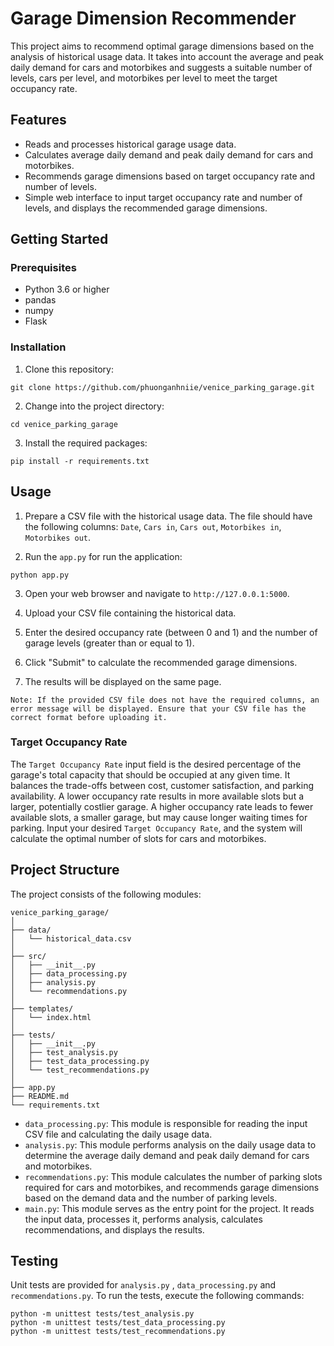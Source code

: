 # Garage Dimension Recommender
This project aims to recommend optimal garage dimensions based on the analysis of historical usage data. It takes into account the average and peak daily demand for cars and motorbikes and suggests a suitable number of levels, cars per level, and motorbikes per level to meet the target occupancy rate.

## Features
- Reads and processes historical garage usage data.
- Calculates average daily demand and peak daily demand for cars and motorbikes.
- Recommends garage dimensions based on target occupancy rate and number of levels.
- Simple web interface to input target occupancy rate and number of levels, and displays the recommended garage dimensions.

## Getting Started
### Prerequisites
- Python 3.6 or higher
- pandas
- numpy
- Flask

### Installation
1. Clone this repository:
```
git clone https://github.com/phuonganhniie/venice_parking_garage.git
```
2. Change into the project directory:
```
cd venice_parking_garage
```
3. Install the required packages:
```
pip install -r requirements.txt
```

## Usage
1. Prepare a CSV file with the historical usage data. The file should have the following columns: `Date`, `Cars in`, `Cars out`, `Motorbikes in`, `Motorbikes out`.

2. Run the `app.py` for run the application:
```
python app.py
```

3. Open your web browser and navigate to `http://127.0.0.1:5000`.

4. Upload your CSV file containing the historical data.

5. Enter the desired occupancy rate (between 0 and 1) and the number of garage levels (greater than or equal to 1).

6. Click "Submit" to calculate the recommended garage dimensions.

7. The results will be displayed on the same page.

`Note: If the provided CSV file does not have the required columns, an error message will be displayed. Ensure that your CSV file has the correct format before uploading it.`

### Target Occupancy Rate
The `Target Occupancy Rate` input field is the desired percentage of the garage's total capacity that should be occupied at any given time. It balances the trade-offs between cost, customer satisfaction, and parking availability. A lower occupancy rate results in more available slots but a larger, potentially costlier garage. A higher occupancy rate leads to fewer available slots, a smaller garage, but may cause longer waiting times for parking. Input your desired `Target Occupancy Rate`, and the system will calculate the optimal number of slots for cars and motorbikes.

## Project Structure
The project consists of the following modules:
```
venice_parking_garage/
│
├── data/
│   └── historical_data.csv
│
├── src/
│   ├── __init__.py
│   ├── data_processing.py
│   ├── analysis.py
│   └── recommendations.py
│
├── templates/
│   └── index.html
│
├── tests/
│   ├── __init__.py
│   ├── test_analysis.py
│   ├── test_data_processing.py
│   └── test_recommendations.py
│
├── app.py
├── README.md
└── requirements.txt
```
- `data_processing.py`: This module is responsible for reading the input CSV file and calculating the daily usage data.
- `analysis.py`: This module performs analysis on the daily usage data to determine the average daily demand and peak daily demand for cars and motorbikes.
- `recommendations.py`: This module calculates the number of parking slots required for cars and motorbikes, and recommends garage dimensions based on the demand data and the number of parking levels. 
- `main.py`: This module serves as the entry point for the project. It reads the input data, processes it, performs analysis, calculates recommendations, and displays the results.

## Testing
Unit tests are provided for `analysis.py` , `data_processing.py` and `recommendations.py`. To run the tests, execute the following commands:
```
python -m unittest tests/test_analysis.py
python -m unittest tests/test_data_processing.py
python -m unittest tests/test_recommendations.py
```